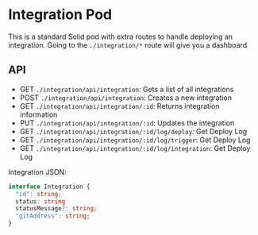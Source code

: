 # Integration Pod

This is a standard Solid pod with extra routes to handle deploying an integration. Going to the `./integration/*` route will give you a dashboard 

## API

 - GET `./integration/api/integration`: Gets a list of all integrations
 - POST `./integration/api/integration`: Creates a new integration
 - GET `./integration/api/integration/:id`: Returns integration information
 - PUT `./integration/api/integration/:id`: Updates the integration
 - GET `./integration/api/integration/:id/log/deploy`: Get Deploy Log
 - GET `./integration/api/integration/:id/log/trigger`: Get Deploy Log
 - GET `./integration/api/integration/:id/log/integration`: Get Deploy Log


Integration JSON:
```typescript
interface Integration {
  "id": string;
  status: string
  statusMessage?: string;
  "gitAddress": string;
}
```
